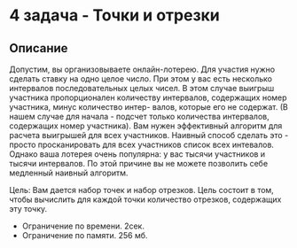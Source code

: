 # 4 задача - Точки и отрезки
## Описание
Допустим, вы организовываете онлайн-лотерею. Для участия нужно сделать ставку на одно целое число. При этом у вас есть 
несколько интервалов последовательных целых чисел. В этом случае выигрыш участника пропорционален количеству интервалов,
содержащих номер участника, минус количество интер- валов, которые его не содержат. (В нашем случае для начала - подсчет 
только количества интервалов, содержащих номер участника). Вам нужен эффективный алгоритм для расчета выигрышей 
для всех участников. Наивный способ сделать это - просто просканировать для всех участников список всех интевалов. 
Однако ваша лотерея очень популярна: у вас тысячи участников и тысячи интервалов. 
По этой причине вы не можете позволить себе медленный наивный алгоритм.

Цель: Вам дается набор точек и набор отрезков. Цель состоит в том, чтобы вычислить для каждой точки 
количество отрезков, содержащих эту точку.

- Ограничение по времени. 2сек.
- Ограничение по памяти. 256 мб.